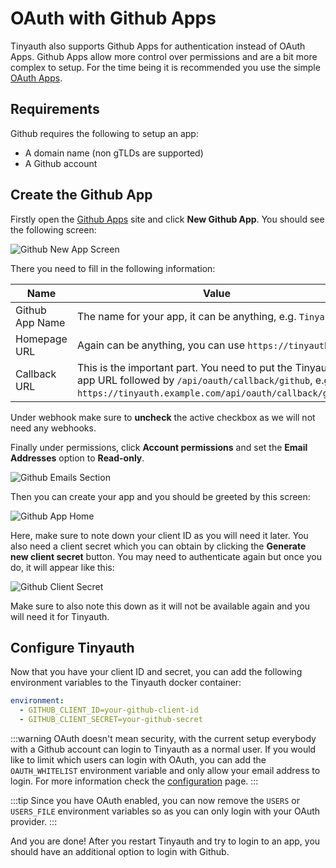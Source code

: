 # OAuth with Github Apps

Tinyauth also supports Github Apps for authentication instead of OAuth Apps. Github Apps allow more control over permissions and are a bit more complex to setup. For the time being it is recommended you use the simple [OAuth Apps](/docs/guides/github-oauth.md).

## Requirements

Github requires the following to setup an app:

- A domain name (non gTLDs are supported)
- A Github account

## Create the Github App

Firstly open the [Github Apps](https://github.com/settings/apps) site and click **New Github App**. You should see the following screen:

![Github New App Screen](/screenshots/github-app-new.png)

There you need to fill in the following information:

| Name            | Value                                                                                                                                                                     |
| --------------- | ------------------------------------------------------------------------------------------------------------------------------------------------------------------------- |
| Github App Name | The name for your app, it can be anything, e.g. `Tinyauth`.                                                                                                               |
| Homepage URL    | Again can be anything, you can use `https://tinyauth.app`.                                                                                                                |
| Callback URL    | This is the important part. You need to put the Tinyauth app URL followed by `/api/oauth/callback/github`, e.g. `https://tinyauth.example.com/api/oauth/callback/github`. |

Under webhook make sure to **uncheck** the active checkbox as we will not need any webhooks.

Finally under permissions, click **Account permissions** and set the **Email Addresses** option to **Read-only**.

![Github Emails Section](/screenshots/github-app-email.png)

Then you can create your app and you should be greeted by this screen:

![Github App Home](/screenshots/github-app-home.png)

Here, make sure to note down your client ID as you will need it later. You also need a client secret which you can obtain by clicking the **Generate new client secret** button. You may need to authenticate again but once you do, it will appear like this:

![Github Client Secret](/screenshots/github-app-client-secret.png)

Make sure to also note this down as it will not be available again and you will need it for Tinyauth.

## Configure Tinyauth

Now that you have your client ID and secret, you can add the following environment variables to the Tinyauth docker container:

```yaml
environment:
  - GITHUB_CLIENT_ID=your-github-client-id
  - GITHUB_CLIENT_SECRET=your-github-secret
```

:::warning
OAuth doesn't mean security, with the current setup everybody with a Github account can login to Tinyauth as a normal user. If you would like to limit which users can login with OAuth, you can add the `OAUTH_WHITELIST` environment variable and only allow your email address to login. For more information check the [configuration](/docs/reference/configuration.md) page.
:::

:::tip
Since you have OAuth enabled, you can now remove the `USERS` or `USERS_FILE` environment variables so as you can only login with your OAuth provider.
:::

And you are done! After you restart Tinyauth and try to login to an app, you should have an additional option to login with Github.
